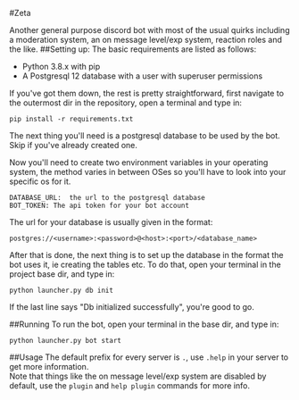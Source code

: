 #Zeta

Another general purpose discord bot with most of the usual quirks including a moderation system, an on message level/exp 
system, reaction roles and the like.
##Setting up:
The basic requirements are listed as follows:
 - Python 3.8.x with pip
 - A Postgresql 12 database with a user with superuser permissions

If you've got them down, the rest is pretty straightforward, first navigate to the outermost dir in the repository, open
a terminal and type in:
```shell
pip install -r requirements.txt
```
The next thing you'll need is a postgresql database to be used by the bot. Skip if you've already created one. 

Now you'll need to create two environment variables in your operating system, the method varies in between OSes so 
you'll have to look into your specific os for it.
```
DATABASE_URL:  the url to the postgresql database
BOT_TOKEN: The api token for your bot account
```
The url for your database is usually given in the format:
```
postgres://<username>:<password>@<host>:<port>/<database_name>
```
After that is done, the next thing is to set up the database in the format the bot uses it, ie creating the tables etc.
To do that, open your terminal in the project base dir, and type in:
```shell
python launcher.py db init
```
If the last line says "Db initialized successfully", you're good to go.

##Running
To run the bot, open your terminal in the base dir, and type in:
```shell
python launcher.py bot start
```

##Usage
The default prefix for every server is `.`, use `.help` in your server to get more information.  
Note that things like the on message level/exp system are disabled by default, use the `plugin` and `help plugin` 
commands for more info.


